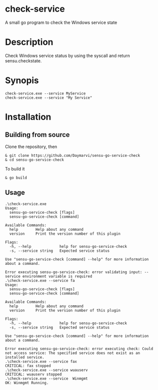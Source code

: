 # check-service
A small go program to check the Windows service state
# Description

Check Windows service status by using the syscall and return sensu.checkstate.

# Synopis

```
check-service.exe --service MyService
check-service.exe --service "My Service"
```

# Installation

## Building from source 

Clone the repository, then

```
& git clone https://github.com/Daymarvi/sensu-go-service-check
& cd sensu-go-service-check
```
To build it

```
& go build
```

## Usage

```
.\check-service.exe
Usage:
  sensu-go-service-check [flags]
  sensu-go-service-check [command]

Available Commands:
  help        Help about any command
  version     Print the version number of this plugin

Flags:
  -h, --help             help for sensu-go-service-check
  -s, --service string   Expected service status

Use "sensu-go-service-check [command] --help" for more information about a command.

Error executing sensu-go-service-check: error validating input: --service environment variable is required
.\check-service.exe --service fa
Usage:
  sensu-go-service-check [flags]
  sensu-go-service-check [command]

Available Commands:
  help        Help about any command
  version     Print the version number of this plugin

Flags:
  -h, --help             help for sensu-go-service-check
  -s, --service string   Expected service status

Use "sensu-go-service-check [command] --help" for more information about a command.

Error executing sensu-go-service-check: error executing check: Could not access service: The specified service does not exist as an installed service.
.\check-service.exe --service fax
CRITICAL: fax stopped
.\check-service.exe --service wuauserv
CRITICAL: wuauserv stopped
.\check-service.exe --service  Winmgmt
OK: Winmgmt Running.
```
